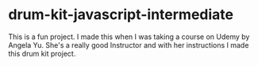 # drum-kit-javascript-intermediate
This is a fun project. I made this when I was taking a course on Udemy by Angela Yu. She's a really good Instructor and with her instructions I made this drum kit project.
